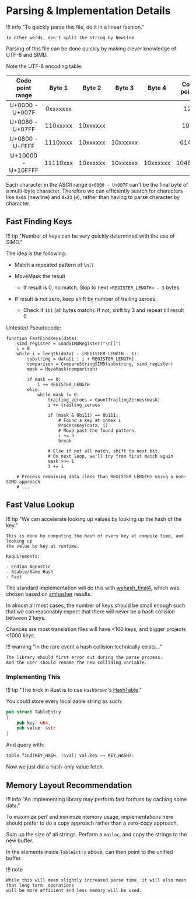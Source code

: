 # Parsing & Implementation Details

!!! info "To quickly parse this file, do it in a linear fashion."

    In other words, don't split the string by NewLine

Parsing of this file can be done quickly by making clever knowledge of UTF-8 and SIMD.

Note the UTF-8 encoding table:

|  Code point range  |  Byte 1  |  Byte 2  |  Byte 3  |  Byte 4  | Code points |
|:------------------:|:--------:|:--------:|:--------:|:--------:|:-----------:|
|  U+0000 - U+007F   | 0xxxxxxx |          |          |          |     128     |
|  U+0080 - U+07FF   | 110xxxxx | 10xxxxxx |          |          |    1920     |
|  U+0800 - U+FFFF   | 1110xxxx | 10xxxxxx | 10xxxxxx |          |    61440    |
| U+10000 - U+10FFFF | 11110xxx | 10xxxxxx | 10xxxxxx | 10xxxxxx |   1048576   |

Each character in the ASCII range `U+0000 - U+007F` can't be the final byte of a multi-byte
character. Therefore we can efficiently search for characters like `0x0A` (newline) and `0x23` (`#`),
rather than having to parse character by character.

## Fast Finding Keys

!!! tip "Number of keys can be very quickly determined with the use of SIMD."

The idea is the following:

- Match a repeated pattern of `\n[[`

- MoveMask the result
    - If result is 0, no match. Skip to next `<REGISTER_LENGTH> - 3` bytes.

- If result is not zero, keep shift by number of trailing zeroes.
    - Check if `111` (all bytes match). If not, shift by 3 and repeat till result 0.

Untested Pseudocode:

```
function FastFindKeys(data):
    simd_register = LoadSIMDRegister("\n[[")
    i = 0
    while i < length(data) - (REGISTER_LENGTH - 1):
        substring = data[i : i + REGISTER_LENGTH]
        comparison = CompareStringSIMD(substring, simd_register)
        mask = MoveMask(comparison)
        
        if mask == 0:
            i += REGISTER_LENGTH
        else:
            while mask != 0:
                trailing_zeroes = CountTrailingZeroes(mask)
                i += trailing_zeroes
                
                if (mask & 0b111) == 0b111:
                    # Found a key at index i
                    ProcessKey(data, i)
                    # Move past the found pattern.
                    i += 3
                    break
                
                # Else if not all match, shift to next bit.
                # On next loop, we'll try from first match again
                mask >>= 1
                i += 1

    # Process remaining data (less than REGISTER_LENGTH) using a non-SIMD approach
    # ...
```

## Fast Value Lookup

!!! tip "We can accelerate looking up values by looking up the hash of the key."

    This is done by computing the hash of every key at compile time, and looking up
    the value by key at runtime.
    
    Requirements: 
    
    - Endian Agnostic
    - Stable/Same Hash
    - Fast

The standard implementation will do this with [wyhash_final4][wyhash-final4], which was chosen based
on [smhasher][smhasher] results.

In almost all most cases, the number of keys should be small enough such that we can reasonably
expect that there will never be a hash collision between 2 keys.

Chances are most translation files will have <100 keys, and bigger projects <1000 keys.

!!! warning "In the rare event a hash collision technically exists..."

    The library should first error out during the parse process.
    And the user should rename the new colliding variable.

### Implementing This

!!! tip "The trick in Rust is to use `Hashbrown`'s [HashTable][hashtable]."

You could store every localizable string as such:

```rust
pub struct TableEntry 
{
    pub key: u64,
    pub value: &str
}
```

And query with:

```rust
table.find(KEY_HASH, |&val| val.key == KEY_HASH);
```

Now we just did a hash-only value fetch.

## Memory Layout Recommendation

!!! info "An implementing library may perform fast formats by caching some data."

To maximize perf and minimize memory usage, implementations here should prefer to do a copy
approach rather than a zero-copy approach.

Sum up the size of all strings. Perform a `malloc`, and copy the strings to the new buffer.

In the elements inside `TableEntry` above, can then point to the unified buffer.

!!! note

    While this will mean slightly increased parse time, it will also mean that long term, operations
    will be more efficient and less memory will be used.

<!-- Links -->
[hashtable]: https://docs.rs/hashbrown/latest/hashbrown/struct.HashTable.html#method.find
[smhasher]: https://github.com/rurban/smhasher?tab=readme-ov-file
[wyhash-final4]: https://github.com/thynson/wyhash-final4/tree/main